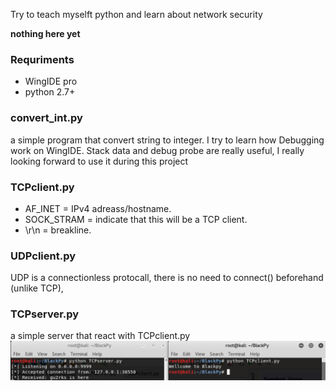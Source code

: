 Try to teach myselft python and learn about network security

**nothing here yet**
### Requriments
* WingIDE pro
* python 2.7+

### convert_int.py
a simple program that convert string to integer. I try to learn how Debugging work on WingIDE. Stack data and debug probe are really useful, I really looking forward to use it during this project

### TCPclient.py
* AF_INET = IPv4 adreass/hostname.
* SOCK_STRAM = indicate that this will be a TCP client.
* \r\n = breakline.

### UDPclient.py
UDP is a connectionless protocall, there is no need to connect() beforehand (unlike TCP),

### TCPserver.py
a simple server that react with TCPclient.py
![alt text](https://github.com/gu2rks/BlackPy/blob/master/pic/Screenshot%202018-12-24%20at%2012.52.31.png)